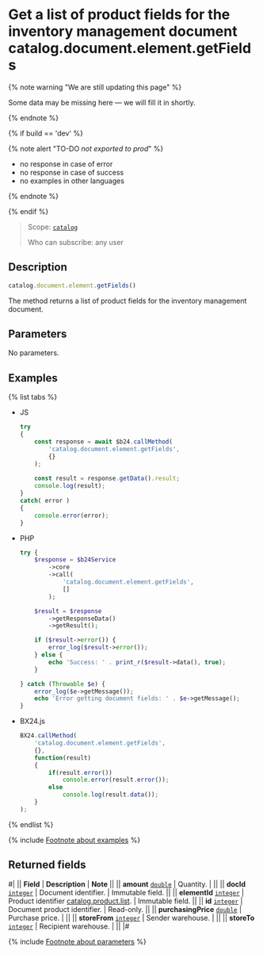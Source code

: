 # Get a list of product fields for the inventory management document catalog.document.element.getFields

{% note warning "We are still updating this page" %}

Some data may be missing here — we will fill it in shortly.

{% endnote %}

{% if build == 'dev' %}

{% note alert "TO-DO _not exported to prod_" %}

- no response in case of error
- no response in case of success
- no examples in other languages
  
{% endnote %}

{% endif %}

> Scope: [`catalog`](../../../scopes/permissions.md)
>
> Who can subscribe: any user

## Description

```js
catalog.document.element.getFields()
```

The method returns a list of product fields for the inventory management document.

## Parameters

No parameters.

## Examples

{% list tabs %}

- JS

    ```js
    try
    {
    	const response = await $b24.callMethod(
    		'catalog.document.element.getFields',
    		{}
    	);
    	
    	const result = response.getData().result;
    	console.log(result);
    }
    catch( error )
    {
    	console.error(error);
    }
    ```

- PHP

    ```php
    try {
        $response = $b24Service
            ->core
            ->call(
                'catalog.document.element.getFields',
                []
            );
    
        $result = $response
            ->getResponseData()
            ->getResult();
    
        if ($result->error()) {
            error_log($result->error());
        } else {
            echo 'Success: ' . print_r($result->data(), true);
        }
    
    } catch (Throwable $e) {
        error_log($e->getMessage());
        echo 'Error getting document fields: ' . $e->getMessage();
    }
    ```

- BX24.js

    ```js
    BX24.callMethod(
        'catalog.document.element.getFields',
        {},
        function(result)
        {
            if(result.error())
                console.error(result.error());
            else
                console.log(result.data());
        }
    );
    ```

{% endlist %}

{% include [Footnote about examples](../../../../_includes/examples.md) %}

## Returned fields

#|
|| **Field** | **Description** | **Note** ||
|| **amount** 
[`double`](../../../data-types.md) | Quantity. | ||
|| **docId** 
[`integer`](../../../data-types.md) | Document identifier. | Immutable field. ||
|| **elementId** 
[`integer`](../../../data-types.md) | Product identifier [catalog.product.list](../../../catalog/product/catalog-product-list.md). | Immutable field. ||
|| **id** 
[`integer`](../../../data-types.md) | Document product identifier. | Read-only. ||
|| **purchasingPrice** 
[`double`](../../../data-types.md) | Purchase price. | ||
|| **storeFrom** 
[`integer`](../../../data-types.md) | Sender warehouse. | ||
|| **storeTo** 
[`integer`](../../../data-types.md) | Recipient warehouse. | ||
|#

{% include [Footnote about parameters](../../../../_includes/required.md) %}